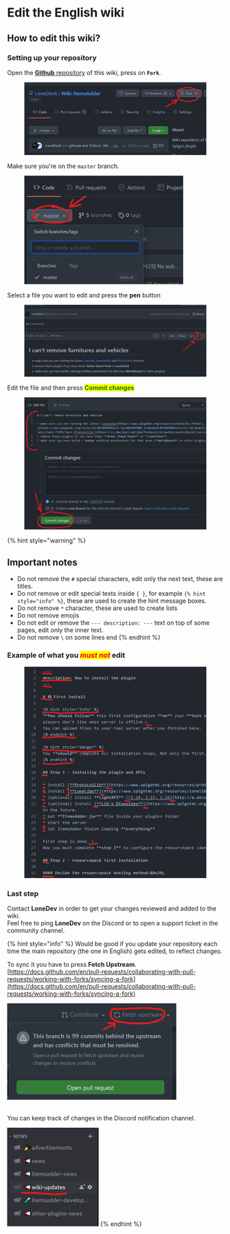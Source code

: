 # Edit the English wiki

## How to edit this wiki?

### Setting up your repository

Open the [**Github** repository](https://github.com/LoneDev6/Wiki-CosmeticsCore) of this wiki, press on **`Fork`**.&#x20;

<figure><img src="../.gitbook/assets/image (2).png" alt=""><figcaption></figcaption></figure>

Make sure you're on the `master` branch.

<figure><img src="../.gitbook/assets/image (6).png" alt=""><figcaption></figcaption></figure>

Select a file you want to edit and press the **pen** button

<figure><img src="../.gitbook/assets/image (5).png" alt=""><figcaption></figcaption></figure>

Edit the file and then press <mark style="color:green;">**Commit changes**</mark>

<figure><img src="../.gitbook/assets/image (12).png" alt=""><figcaption></figcaption></figure>

{% hint style="warning" %}
## Important notes

* Do not remove the `#` special characters, edit only the next text, these are titles.
* Do not remove or edit special texts inside `{ }`, for example `{% hint style="info" %}`, these are used to create the hint message boxes.
* Do not remove `*` character, these are used to create lists
* Do not remove emojis
* Do not edit or remove the `--- description: ---` text on top of some pages, edit only the inner text.
* Do not remove `\` on some lines end
{% endhint %}

### Example of what you _<mark style="color:red;">must not</mark>_ edit

<figure><img src="../.gitbook/assets/image (4).png" alt=""><figcaption></figcaption></figure>

### Last step

Contact **LoneDev** in order to get your changes reviewed and added to the wiki.\
Feel free to ping **LoneDev** on the Discord or to open a support ticket in the community channel.

{% hint style="info" %}
Would be good if you update your repository each time the main repository (the one in English) gets edited, to reflect changes.

To sync it you have to press **Fetch Upstream**.\
[https://docs.github.com/en/pull-requests/collaborating-with-pull-requests/working-with-forks/syncing-a-fork](https://docs.github.com/en/pull-requests/collaborating-with-pull-requests/working-with-forks/syncing-a-fork)

![](<../.gitbook/assets/image (15).png>)

\
You can keep track of changes in the Discord notification channel.

![](<../.gitbook/assets/image (27).png>)
{% endhint %}
